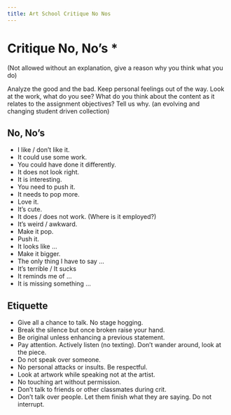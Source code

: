 ```yaml
---
title: Art School Critique No Nos
---
```


# Critique No, No’s *
(Not allowed without an explanation, give a reason why you think what you do)

Analyze the good and the bad.  Keep personal feelings out of the way.  Look at the work, what do you see?  What do you think about the content as it relates to the assignment objectives?  Tell us why. (an evolving and changing student driven collection)

## No, No’s

- I like / don’t like it.
- It could use some work.
- You could have done it differently.
- It does not look right.
- It is interesting.
- You need to push it.
- It needs to pop more.
- Love it.
- It’s cute.
- It does / does not work.  (Where is it employed?)
- It’s weird / awkward.
- Make it pop.
- Push it.
- It looks like ...
- Make it bigger.
- The only thing I have to say ...
- It’s terrible / It sucks
- It reminds me of …
- It is missing something …

## Etiquette

- Give all a chance to talk. No stage hogging.
- Break the silence but once broken raise your hand.
- Be original unless enhancing a previous statement.
- Pay attention. Actively listen (no texting). Don’t wander around, look at the piece.
- Do not speak over someone.
- No personal attacks or insults. Be respectful.
- Look at artwork while speaking not at the artist.
- No touching art without permission.
- Don’t talk to friends or other classmates during crit.
- Don’t talk over people.  Let them finish what they are saying. Do not interrupt.

